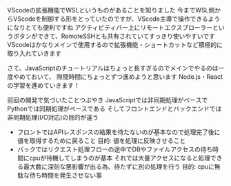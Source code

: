 VScodeの拡張機能でWSLというものがあることを知りました
今までWSL側からVScodeを制御する形をとっていたのですが、VScode主導で操作できるようになりとても便利ですね
アクティビティバー上にリモートエクスプローラーというボタンができて、RemoteSSHとも共有されていてすっきり使いやすいです
VScodeはかなりメインで使用するので拡張機能・ショートカットなど積極的に取り入れていきます

さて、JavaScriptのチュートリアルはちょっと長すぎるのでメインでやるのは一度やめておいて、
隙間時間にちょっとずつ進めようと思います
Node.js・Reactの学習を進めていきます！

前回の開発で気づいたことつぶやき
JavaScriptでは非同期処理がベースでPythonでは同期処理がベースである
そしてフロントエンドとバックエンドでは非同期処理(I/O対応)の目的が違う
- フロントではAPIレスポンスの結果を待たないのが基本なので処理完了後に値を取得するために戻ること
  目的: 値を処理に反映させること
- バックではリクエスト処理フローの途中でDBやファイルアクセスの待ち時間にcpuが待機してしまうのが基本
  それでは大量アクセスになると処理できる最大数に深刻な悪影響が出る為、待たずに別の処理を行う
  目的: cpuに無駄な待ち時間を発生させない事
